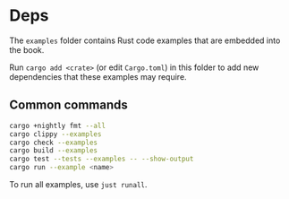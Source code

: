 # Deps

The `examples` folder contains Rust code examples that are embedded into the book.

Run `cargo add <crate>` (or edit `Cargo.toml`) in this folder to add new dependencies that these examples may require.

## Common commands

```bash
cargo +nightly fmt --all
cargo clippy --examples
cargo check --examples
cargo build --examples
cargo test --tests --examples -- --show-output
cargo run --example <name>
```

To run all examples, use `just runall`.
